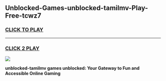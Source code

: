 
## Unblocked-Games-unblocked-tamilmv-Play-Free-tcwz7
<h3>
<a href="https://premium76.site?title=unblocked-tamilmv&ref=20M">CLICK TO PLAY</a></h3>
<hr>

<h3>
<a href="https://premium76.site?title=unblocked-tamilmv&ref=20M">CLICK 2 PLAY</a>
  
</h3>

<a href="https://premium76.site?title=unblocked-tamilmv&ref=19M"><img src="https://clearcache.store/games.png"></a>


**unblocked-tamilmv games unblocked: Your Gateway to Fun and Accessible Online Gaming**
